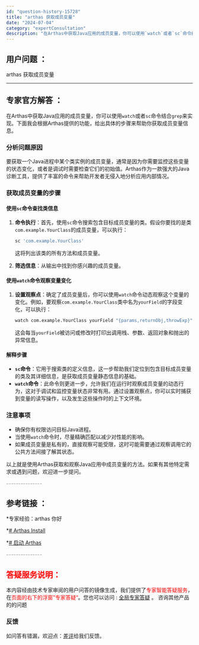 ```yaml
---
id: "question-history-15728"
title: "arthas 获取成员变量"
date: "2024-07-04"
category: "expertConsultation"
description: "在Arthas中获取Java应用的成员变量，你可以使用`watch`或者`sc`命令结合`grep`来实现。下面我会根据Arthas提供的功能，给出具体的步骤来帮助你获取成员变量信息。### 分析问题原因要获取一个Java进程中某个类实例的成员变量，通常是因为你需要监控这些变量的状态变化，或者是调试"
---
```


## 用户问题 ：

arthas 获取成员变量

---

## 专家官方解答 ：

在Arthas中获取Java应用的成员变量，你可以使用`watch`或者`sc`命令结合`grep`来实现。下面我会根据Arthas提供的功能，给出具体的步骤来帮助你获取成员变量信息。

### 分析问题原因

要获取一个Java进程中某个类实例的成员变量，通常是因为你需要监控这些变量的状态变化，或者是调试时需要检查它们的初始值。Arthas作为一款强大的Java诊断工具，提供了丰富的命令来帮助开发者无侵入地分析应用内部情况。

### 获取成员变量的步骤

#### 使用`sc`命令查找类信息

1. **命令执行**：首先，使用`sc`命令搜索包含目标成员变量的类。假设你要找的是类`com.example.YourClass`的成员变量，可以执行：

   ```bash
   sc 'com.example.YourClass'
   ```

   这将列出该类的所有方法和成员变量。

2. **筛选信息**：从输出中找到你感兴趣的成员变量。

#### 使用`watch`命令观察变量变化

1. **设置观察点**：确定了成员变量后，你可以使用`watch`命令动态观察这个变量的变化。例如，要观察`com.example.YourClass`类中名为`yourField`的字段变化，可以执行：
   ```bash
   watch com.example.YourClass yourField "{params,returnObj,throwExp}"
   ```
   这会每当`yourField`被访问或修改时打印出调用栈、参数、返回对象和抛出的异常信息。

#### 解释步骤

- **`sc`命令**：它用于搜索类的定义信息，这一步帮助我们定位到包含目标成员变量的类及其详细信息，是获取成员变量静态信息的基础。
- **`watch`命令**：此命令则更进一步，允许我们在运行时观察成员变量的动态行为，这对于调试和监控变量状态非常有用。通过设置观察点，你可以实时捕获到变量的读写操作，以及发生这些操作时的上下文环境。

### 注意事项

- 确保你有权限访问目标Java进程。
- 当使用`watch`命令时，尽量精确匹配以减少对性能的影响。
- 如果成员变量是私有的，直接观察可能受限，这时可能需要通过观察调用它的公共方法间接了解其状态。

以上就是使用Arthas获取和观察Java应用中成员变量的方法。如果有其他特定需求或遇到问题，欢迎进一步提问。

<font color="#949494">---------------</font>

## 参考链接 ：

\*专家经验：arthas 你好

\*[# Arthas Install](https://github.com/alibaba/arthas/tree/master/site/docs/doc/install-detail.md)

\*[# 启动 Arthas](https://github.com/alibaba/arthas/tree/master/site/docs/doc/start-arthas.md)

<font color="#949494">---------------</font>

## <font color="#FF0000">答疑服务说明：</font>

本内容经由技术专家审阅的用户问答的镜像生成，我们提供了<font color="#FF0000">专家智能答疑服务</font>，在<font color="#FF0000">页面的右下的浮窗”专家答疑“</font>。您也可以访问 : [全局专家答疑](https://answer.opensource.alibaba.com/docs/intro) 。 咨询其他产品的的问题

### 反馈

如问答有错漏，欢迎点：[差评](https://ai.nacos.io/user/feedbackByEnhancerGradePOJOID?enhancerGradePOJOId=16088)给我们反馈。
